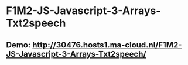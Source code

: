 # F1M2-JS-Javascript-3-Arrays-Txt2speech

## Demo:  http://30476.hosts1.ma-cloud.nl/F1M2-JS-Javascript-3-Arrays-Txt2speech/

